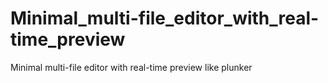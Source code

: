 Minimal_multi-file_editor_with_real-time_preview
================================================

Minimal multi-file editor with real-time preview like plunker
